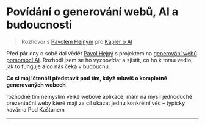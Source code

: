 # Povídání o generování webů, AI a budoucnosti

> Rozhovor s [Pavolem Hejným](https://www.pavolhejny.com/) pro [Kapler o AI](https://www.kapler.cz/category/AI/)

<!--
Ideálně
Počet znaků: 9021
Počet slov: 1364
Počet normostran: 5

---

Co zmínit:

- primární a sekundární služby
- Proč je dali tři velká věc
- GPT a generování obrázků jsou pouze stavební bloky podobně Jak byl tranzistor
- celá ta revoluce přišla až přišla do širokého povědomí až chat GPT co není technické co není až tak technický průlom ale víc UX průlom
- zcela jistě se vynoří spousta různých forem jak generativní Ai ovládat-
- vznik zcela nového odvětví Na Pomezí programování a psaní textu
- programování má stejně daleko k matematice jako lingvistice i když běžný stereotyp ještě před pár lety byl že programování je primárně o matematice
- technologie zásnění kulturu- velmi pravděpodobně to budeme mít zásadní kulturní díla 21 století pomocí generativní umělé inteligence Případně se bude jednat o věc Na Pomezí kódu a textu například něco jako šablona nebo instrukce
- Já jsem primárně aplikační vývojář na výzkumník založil jsem H-edu colboard a teď mi dává smysl dělat tohle
- 
- 



-->

Před pár dny o sobě dal vědět [Pavol Hejný](https://www.pavolhejny.com/) s projektem na [generování webů pomomocí AI](https://webgpt.cz/).
Rozhodl jsem se ho vyzpovídat a zjistit, co ho k tomu vedlo, jak to funguje a co nás čeká v budoucnu.

**Co si mají čtenáři představit pod tím, když mluvíš o kompletně generovaných webech**


rozhodně tím nemyslím velké webové aplikace, mám na mysli jednoduché prezentační weby které mají za cíl ukázat jednu konkrétní věc – typicky kavárna Pod Kaštanem





---
